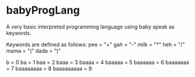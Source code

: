 # babyProgLang
A very basic interpreted programming language using baby speak as keywords.

Keywords are defined as follows:
pee = "+"
gah = "-"
milk = "*"
heh = "/"
mama = "("
dada = ")"

b = 0
ba = 1
baa = 2
baaa = 3
baaaa = 4
baaaaa = 5
baaaaaa = 6
baaaaaaa = 7
baaaaaaaa = 8
baaaaaaaaa = 9

